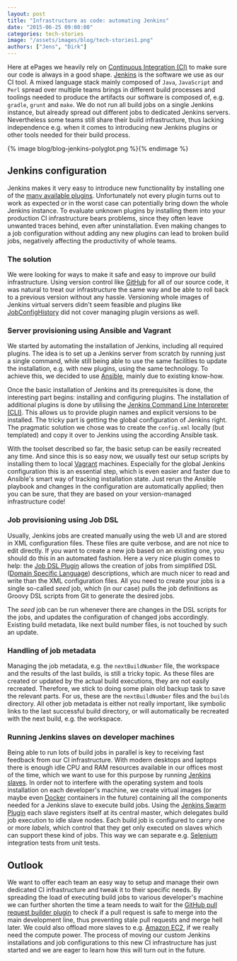 ```yaml
---
layout: post
title: "Infrastructure as code: automating Jenkins"
date: "2015-06-25 09:00:00"
categories: tech-stories
image: "/assets/images/blog/tech-stories1.png"
authors: ["Jens", "Dirk"]
---
```


Here at ePages we heavily rely on [Continuous Integration (CI)](http://www.martinfowler.com/articles/continuousIntegration.html) to make sure our code is always in a good shape.
[Jenkins](https://jenkins-ci.org/) is the software we use as our CI tool.
A mixed language stack mainly composed of `Java`, `JavaScript` and `Perl` spread over multiple teams brings in different build processes and toolings needed to produce the artifacts our software is composed of, e.g. `gradle`, `grunt` and `make`.
We do not run all build jobs on a single Jenkins instance, but already spread out different jobs to dedicated Jenkins servers.
Nevertheless some teams still share their build infrastructure, thus lacking independence e.g. when it comes to introducing new Jenkins plugins or other tools needed for their build process.

{% image blog/blog-jenkins-polyglot.png %}{% endimage %}

## Jenkins configuration

Jenkins makes it very easy to introduce new functionality by installing one of the [many available plugins](https://wiki.jenkins-ci.org/display/JENKINS/Plugins).
Unfortunately not every plugin turns out to work as expected or in the worst case can potentially bring down the whole Jenkins instance.
To evaluate unknown plugins by installing them into your production CI infrastructure bears problems, since they often leave unwanted traces behind, even after uninstallation.
Even making changes to a job configuration without adding any new plugins can lead to broken build jobs, negatively affecting the productivity of whole teams.

### The solution

We were looking for ways to make it safe and easy to improve our build infrastructure.
Using version control like [GitHub](https://github.com/) for all of our source code, it was natural to treat our infrastructure the same way and be able to roll back to a previous version without any hassle.
Versioning whole images of Jenkins virtual servers didn't seem feasible and plugins like [JobConfigHistory](https://wiki.jenkins-ci.org/display/JENKINS/JobConfigHistory+Plugin) did not cover managing plugin versions as well.

### Server provisioning using Ansible and Vagrant

We started by automating the installation of Jenkins, including all required plugins.
The idea is to set up a Jenkins server from scratch by running just a single command, while still being able to use the same facilities to update the installation, e.g. with new plugins, using the same technology.
To achieve this, we decided to use [Ansible](http://www.ansible.com/home), mainly due to existing know-how.

Once the basic installation of Jenkins and its prerequisites is done, the interesting part begins: installing and configuring plugins.
The installation of additional plugins is done by utilising the [Jenkins Command Line Interpreter (CLI)](https://wiki.jenkins-ci.org/display/JENKINS/Jenkins+CLI).
This allows us to provide plugin names and explicit versions to be installed.
The tricky part is getting the global configuration of Jenkins right.
The pragmatic solution we chose was to create the `config.xml` locally (but templated) and copy it over to Jenkins using the according Ansible task.

With the toolset described so far, the basic setup can be easily recreated any time.
And since this is so easy now, we usually test our setup scripts by installing them to local [Vagrant](https://www.vagrantup.com/) machines.
Especially for the global Jenkins configuration this is an essential step, which is even easier and faster due to Ansible's smart way of tracking installation state.
Just rerun the Ansible playbook and changes in the configuration are automatically applied; then you can be sure, that they are based on your version-managed infrastructure code!

### Job provisioning using Job DSL

Usually, Jenkins jobs are created manually using the web UI and are stored in XML configuration files.
These files are quite verbose, and are not nice to edit directly.
If you want to create a new job based on an existing one, you should do this in an automated fashion.
Here a very nice plugin comes to help: the [Job DSL Plugin](https://wiki.jenkins-ci.org/display/JENKINS/Job+DSL+Plugin) allows the creation of jobs from simplified DSL ([Domain Specific Language](http://martinfowler.com/books/dsl.html)) descriptions, which are much nicer to read and write than the XML configuration files.
All you need to create your jobs is a single so-called _seed_ job, which (in our case) pulls the job definitions as Groovy DSL scripts from Git to generate the desired jobs.

The _seed_ job can be run whenever there are changes in the DSL scripts for the jobs, and updates the configuration of changed jobs accordingly.
Existing build metadata, like next build number files, is not touched by such an update.

### Handling of job metadata

Managing the job metadata, e.g. the `nextBuildNumber` file, the workspace and the results of the last builds, is still a tricky topic.
As these files are created or updated by the actual build executions, they are not easily recreated.
Therefore, we stick to doing some plain old backup task to save the relevant parts.
For us, these are the `nextBuildNumber` files and the `builds` directory.
All other job metadata is either not really important, like symbolic links to the last successful build directory, or will automatically be recreated with the next build, e.g. the workspace.

### Running Jenkins slaves on developer machines

Being able to run lots of build jobs in parallel is key to receiving fast feedback from our CI infrastructure.
With modern desktops and laptops there is enough idle CPU and RAM resources available in our offices most of the time, which we want to use for this purpose by running [Jenkins slaves](https://wiki.jenkins-ci.org/display/JENKINS/Step+by+step+guide+to+set+up+master+and+slave+machines).
In order not to interfere with the operating system and tools installation on each developer's machine, we create virtual images (or maybe even [Docker](https://www.docker.com/) containers in the future) containing all the components needed for a Jenkins slave to execute build jobs.
Using the [Jenkins Swarm Plugin](https://wiki.jenkins-ci.org/display/JENKINS/Swarm+Plugin) each slave registers itself at its central master, which delegates build job execution to idle slave nodes.
Each build job is configured to carry one or more _labels_, which control that they get only executed on slaves which can support these kind of jobs.
This way we can separate e.g. [Selenium](http://www.seleniumhq.org/) integration tests from unit tests.

## Outlook

We want to offer each team an easy way to setup and manage their own dedicated CI infrastructure and tweak it to their specific needs.
By spreading the load of executing build jobs to various developer's machine we can further shorten the time a team needs to wait for the [GitHub pull request builder plugin](https://wiki.jenkins-ci.org/display/JENKINS/GitHub+pull+request+builder+plugin) to check if a pull request is safe to merge into the main development line, thus preventing stale pull requests and merge hell later.
We could also offload more slaves to e.g. [Amazon EC2](https://aws.amazon.com/ec2/), if we really need the compute power.
The process of moving our custom Jenkins installations and job configurations to this new CI infrastructure has just started and we are eager to learn how this will turn out in the future.

